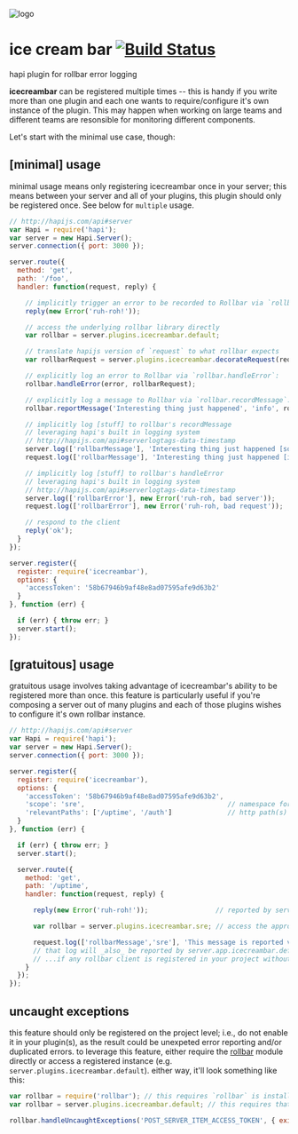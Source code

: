 ![logo](https://raw.githubusercontent.com/yayuhh/icecreambar/master/logo.png)

# ice cream bar [![Build Status](https://travis-ci.org/yayuhh/icecreambar.svg?branch=master)](https://travis-ci.org/yayuhh/icecreambar)
hapi plugin for rollbar error logging

**icecreambar** can be registered multiple times -- this is handy if you write more than one plugin and each one wants to require/configure it's own instance of the plugin. This may happen when working on large teams and different teams are resonsible for monitoring different components.

Let's start with the minimal use case, though:

## [minimal] usage
minimal usage means only registering icecreambar once in your server; this means between your server and all of your plugins, this plugin should only be registered once. See below for `multiple` usage.

```javascript
// http://hapijs.com/api#server
var Hapi = require('hapi');
var server = new Hapi.Server();
server.connection({ port: 3000 });

server.route({
  method: 'get',
  path: '/foo',
  handler: function(request, reply) {

    // implicitly trigger an error to be recorded to Rollbar via `rollbar.handleError`:
    reply(new Error('ruh-roh!'));

    // access the underlying rollbar library directly
    var rollbar = server.plugins.icecreambar.default;

    // translate hapijs version of `request` to what rollbar expects
    var rollbarRequest = server.plugins.icecreambar.decorateRequest(request);

    // explicitly log an error to Rollbar via `rollbar.handleError`:
    rollbar.handleError(error, rollbarRequest);

    // explicitly log a message to Rollbar via `rollbar.recordMessage`:
    rollbar.reportMessage('Interesting thing just happened', 'info', rollbarRequest);

    // implicitly log [stuff] to rollbar's recordMessage
    // leveraging hapi's built in logging system
    // http://hapijs.com/api#serverlogtags-data-timestamp
    server.log(['rollbarMessage'], 'Interesting thing just happened [somewhere in the server]');
    request.log(['rollbarMessage'], 'Interesting thing just happened [in the current request]');

    // implicitly log [stuff] to rollbar's handleError
    // leveraging hapi's built in logging system
    // http://hapijs.com/api#serverlogtags-data-timestamp
    server.log(['rollbarError'], new Error('ruh-roh, bad server'));
    request.log(['rollbarError'], new Error('ruh-roh, bad request'));

    // respond to the client
    reply('ok');
  }
});

server.register({
  register: require('icecreambar'),
  options: {
    'accessToken': '58b67946b9af48e8ad07595afe9d63b2'
  }
}, function (err) {

  if (err) { throw err; }
  server.start();
});
```

## [gratuitous] usage
gratuitous usage involves taking advantage of icecreambar's ability to be registered more than once. this feature is particularly useful if you're composing a server out of many plugins and each of those plugins wishes to configure it's own rollbar instance.

```javascript
// http://hapijs.com/api#server
var Hapi = require('hapi');
var server = new Hapi.Server();
server.connection({ port: 3000 });

server.register({
  register: require('icecreambar'),
  options: {
    'accessToken': '58b67946b9af48e8ad07595afe9d63b2',
    'scope': 'sre',                                    // namespace for this instance of rollbar
    'relevantPaths': ['/uptime', '/auth']              // http path(s) that this instance shall report on
  }
}, function (err) {

  if (err) { throw err; }
  server.start();

  server.route({
    method: 'get',
    path: '/uptime',
    handler: function(request, reply) {

      reply(new Error('ruh-roh!'));                 // reported by server.app.icecreambar.sre

      var rollbar = server.plugins.icecreambar.sre; // access the appropriate rollbar library directly

      request.log(['rollbarMessage','sre'], 'This message is reported via server.app.icecreambar.sre');
      // that log will _also_ be reported by server.app.icecreambar.default
      // ...if any rollbar client is registered in your project without a defined scope
    }
  });
});
```

## uncaught exceptions
this feature should only be registered on the project level; i.e., do not enable it in your plugin(s), as the result could be unexpeted error reporting and/or duplicated errors. to leverage this feature, either require the [rollbar](https://rollbar.com/docs/notifier/node_rollbar/#uncaught-exceptions) module directly or access a registered instance (e.g. `server.plugins.icecreambar.default`). either way, it'll look something like this:

```js
var rollbar = require('rollbar'); // this requires `rollbar` is installed to your `node_modules` folder
var rollbar = server.plugins.icecreambar.default; // this requires that you've registered `icecreambar` without a scope, or explicitly named the scope `default`. you can substitute `default` for any registered scope.

rollbar.handleUncaughtExceptions('POST_SERVER_ITEM_ACCESS_TOKEN', { exitOnUncaughtException: true });
```
